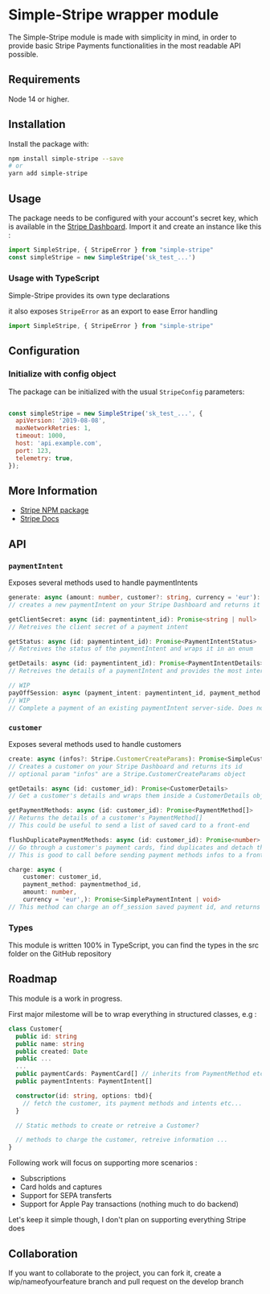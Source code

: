 # Simple-Stripe wrapper module

The Simple-Stripe module is made with simplicity in mind, in order to provide basic Stripe Payments functionalities in the most readable API possible.
## Requirements

Node 14 or higher.

## Installation

Install the package with:

```sh
npm install simple-stripe --save
# or
yarn add simple-stripe
```

## Usage

The package needs to be configured with your account's secret key, which is
available in the [Stripe Dashboard][api-keys]. Import it and create an instance like this :

<!-- prettier-ignore -->
```js
import SimpleStripe, { StripeError } from "simple-stripe"
const simpleStripe = new SimpleStripe('sk_test_...')
```
### Usage with TypeScript

Simple-Stripe provides its own type declarations

it also exposes `StripeError` as an export to ease Error handling

```ts
import SimpleStripe, { StripeError } from "simple-stripe"
```

## Configuration
### Initialize with config object

The package can be initialized with the usual `StripeConfig` parameters:

```js

const simpleStripe = new SimpleStripe('sk_test_...', {
  apiVersion: '2019-08-08',
  maxNetworkRetries: 1,
  timeout: 1000,
  host: 'api.example.com',
  port: 123,
  telemetry: true,
});
```
## More Information

- [Stripe NPM package](https://www.npmjs.com/package/stripe)
- [Stripe Docs](https://stripe.com/docs)

## API

### `paymentIntent`

Exposes several methods used to handle paymentIntents

```ts
generate: async (amount: number, customer?: string, currency = 'eur'): Promise<SimplePaymentIntent>
// creates a new paymentIntent on your Stripe Dashboard and returns it as a `SimplePaymentIntent` object
```
```ts
getClientSecret: async (id: paymentintent_id): Promise<string | null>
// Retreives the client secret of a payment intent
```
```ts
getStatus: async (id: paymentintent_id): Promise<PaymentIntentStatus>
// Retreives the status of the paymentIntent and wraps it in an enum
```
```ts
getDetails: async (id: paymentintent_id): Promise<PaymentIntentDetails>
// Retreives the details of a paymentIntent and provides the most interesting properties in a PaymentIntentDetails
```
```ts
// WIP
payOffSession: async (payment_intent: paymentintent_id, payment_method: paymentmethod_id ): Promise<SimplePaymentIntent>
// WIP
// Complete a payment of an existing paymentIntent server-side. Does not handle errors very well for now
```

### `customer`

Exposes several methods used to handle customers

```ts
create: async (infos?: Stripe.CustomerCreateParams): Promise<SimpleCustomer>
// Creates a customer on your Stripe Dashboard and returns its id
// optional param "infos" are a Stripe.CustomerCreateParams object
```
```ts
getDetails: async (id: customer_id): Promise<CustomerDetails>
// Get a customer's details and wraps them inside a CustomerDetails object
```
```ts
getPaymentMethods: async (id: customer_id): Promise<PaymentMethod[]>
// Returns the details of a customer's PaymentMethod[]
// This could be useful to send a list of saved card to a front-end
```
```ts
flushDuplicatePaymentMethods: async (id: customer_id): Promise<number>
// Go through a customer's payment cards, find duplicates and detach the older ones
// This is good to call before sending payment methods infos to a front-end to prevent duplicates
```
```ts
charge: async (
    customer: customer_id,
    payment_method: paymentmethod_id,
    amount: number,
    currency = 'eur',): Promise<SimplePaymentIntent | void>
// This method can charge an off_session saved payment id, and returns the result in form of a SimplePaymentIntent object
```
### Types
This module is written 100% in TypeScript, you can find the types in the src folder on the GitHub repository

## Roadmap

This module is a work in progress.

  First major milestome will be to wrap everything in structured classes, e.g :

```ts
class Customer{
  public id: string
  public name: string
  public created: Date
  public ...
  ...
  public paymentCards: PaymentCard[] // inherits from PaymentMethod etc..
  public paymentIntents: PaymentIntent[]

  constructor(id: string, options: tbd){
    // fetch the customer, its payment methods and intents etc...
  }

  // Static methods to create or retreive a Customer?

  // methods to charge the customer, retreive information ...
}
```
  Following work will focus on supporting more scenarios :
  - Subscriptions
  - Card holds and captures
  - Support for SEPA transferts
  - Support for Apple Pay transactions (nothing much to do backend)

Let's keep it simple though, I don't plan on supporting everything Stripe does
## Collaboration

If you want to collaborate to the project, you can fork it, create a wip/nameofyourfeature branch and pull request on the develop branch

[api-keys]: https://dashboard.stripe.com/account/apikeys